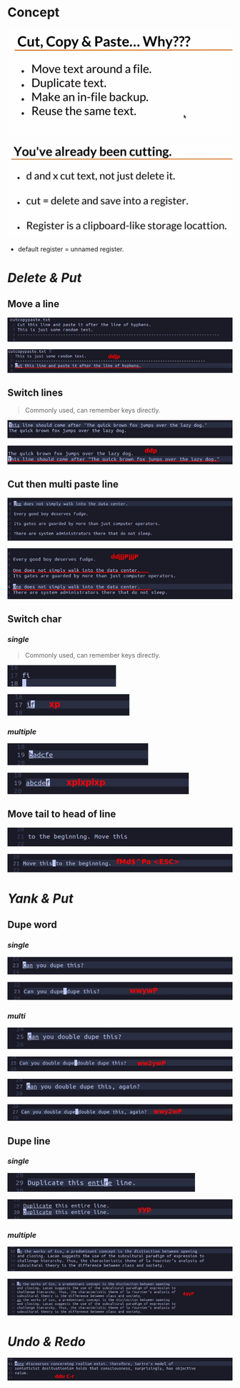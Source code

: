 # **Concept**

![Alt why](pic/01.jpg)

![Alt already cutting](pic/02.jpg)

- default register = unnamed register.

# **_Delete & Put_**

## **Move a line**

![Alt cut down line b](pic/03.jpg)

![Alt cut down line a](pic/04.jpg)

## **Switch lines**

> Commonly used, can remember keys directly.

![Alt switch line b](pic/05.jpg)

![Alt switch line a](pic/06.jpg)

## **Cut then multi paste line**

![Alt cut across b](pic/07.jpg)

![Alt cut across a x2](pic/08.jpg)

## **Switch char**

### _single_

> Commonly used, can remember keys directly.

![Alt switch char b](pic/09.jpg)

![Alt switch char a](pic/10.jpg)

### _multiple_

![Alt switch multi char b](pic/11.jpg)

![Alt switch multi char a](pic/12.jpg)

## **Move tail to head of line**

![Alt move rest of line to start b](pic/13.jpg)

![Alt move rest of line to start a](pic/14.jpg)

# **_Yank & Put_**

## **Dupe word**

### _single_

![Alt dupe a word b](pic/15.jpg)

![Alt dupe a word a](pic/16.jpg)

### _multi_

![Alt dupe multi word b](pic/17.jpg)

![Alt dupe multi word a](pic/18.jpg)

![Alt dupe multi word again b](pic/19.jpg)

![Alt dupe multi word again a](pic/20.jpg)

## **Dupe line**

### _single_

![Alt dupe a line b](pic/21.jpg)

![Alt dupe a line a](pic/22.jpg)

### _multiple_

![Alt dupe multi line b](pic/23.jpg)

![Alt dupe multi line a](pic/24.jpg)

# **_Undo & Redo_**

![Alt undo redo](pic/25.jpg)
